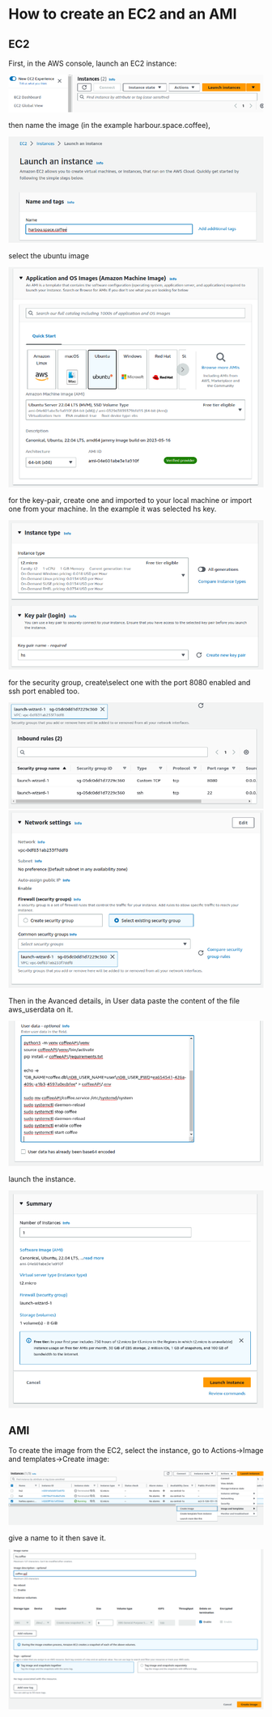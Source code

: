 # How to create an EC2 and an AMI

## EC2

First, in the AWS console, launch an EC2 instance:

![Launch Instance](images/im1.png)

then name the image (in the example harbour.space.coffee),

![instance name](images/im2.png)

select the ubuntu image

![ubuntu image](images/im3.png)

for the key-pair, create one and imported to your local machine or import one from your machine. In the example it was selected hs key.

![key-pair](images/im4.png)

for the security group, create\select one with the port 8080 enabled and ssh port enabled too.

![key-pair](images/im5.png) ![key-pair](images/im6.png)

Then in the Avanced details, in User data paste the content of the file aws_userdata on it.

![user data](images/im8.png)

launch the instance.

![user data](images/im9.png)

## AMI

To create the image from the EC2, select the instance, go to Actions->Image and templates->Create image:

![create image](images/im10.png)

give a name to it then save it.

![create image](images/im11.png)
